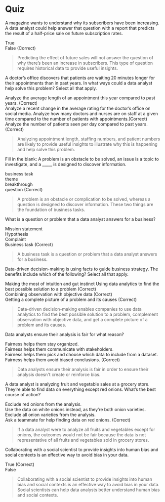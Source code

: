 # Quiz
A magazine wants to understand why its subscribers have been increasing. A data analyst could help answer that question with a report that predicts the result of a half-price sale on future subscription rates.

True  
False (Correct) 

> Predicting the effect of future sales will not answer the question of why there’s been an increase in subscribers. This type of question requires historical data to provide useful insights.

A doctor’s office discovers that patients are waiting 20 minutes longer for their appointments than in past years. In what ways could a data analyst help solve this problem? Select all that apply. 


Analyze the average length of an appointment this year compared to past years. (Correct)    
Analyze a recent change in the average rating for the doctor’s office on social media.
Analyze how many doctors and nurses are on staff at a given time compared to the number of patients with appointments.(Correct)    
Analyze the number of patients seen per day compared to past years.(Correct)    

> Analyzing appointment length, staffing numbers, and patient numbers are likely to provide useful insights to illustrate why this is happening and help solve this problem.

Fill in the blank: A problem is an obstacle to be solved, an issue is a topic to investigate, and a _____ is designed to discover information.

business task     
theme   
breakthrough    
question (Correct)    


> A problem is an obstacle or complication to be solved, whereas a question is designed to discover information. These two things are the foundation of business tasks. 

What is a question or problem that a data analyst answers for a business?

Mission statement   
Hypothesis    
Complaint   
Business task (Correct)   

> A business task is a question or problem that a data analyst answers for a business.

Data-driven decision-making is using facts to guide business strategy. The benefits include which of the following? Select all that apply.

Making the most of intuition and gut instinct
Using data analytics to find the best possible solution to a problem (Correct)    
Combining observation with objective data (Correct)    
Getting a complete picture of a problem and its causes (Correct)    

> Data-driven decision-making enables companies to use data analytics to find the best possible solution to a problem, complement observation with objective data, and get a complete picture of a problem and its causes. 

Data analysts ensure their analysis is fair for what reason?


Fairness helps them stay organized.   
Fairness helps them communicate with stakeholders.    
Fairness helps them pick and choose which data to include from a dataset.     
Fairness helps them avoid biased conclusions. (Correct)   

> Data analysts ensure their analysis is fair in order to ensure their analysis doesn't create or reinforce bias.

A data analyst is analyzing fruit and vegetable sales at a grocery store. They’re able to find data on everything except red onions. What’s the best course of action? 

Exclude red onions from the analysis.     
Use the data on white onions instead, as they’re both onion varieties.    
Exclude all onion varieties from the analysis.    
Ask a teammate for help finding data on red onions. (Correct)   

> If a data analyst were to analyze all fruits and vegetables except for onions, the outcomes would not be fair because the data is not representative of all fruits and vegetables sold in grocery stores.

Collaborating with a social scientist to provide insights into human bias and social contexts is an effective way to avoid bias in your data.

True (Correct)    
False   

> Collaborating with a social scientist to provide insights into human bias and social contexts is an effective way to avoid bias in your data. Social scientists can help data analysts better understand human bias and social contexts.

